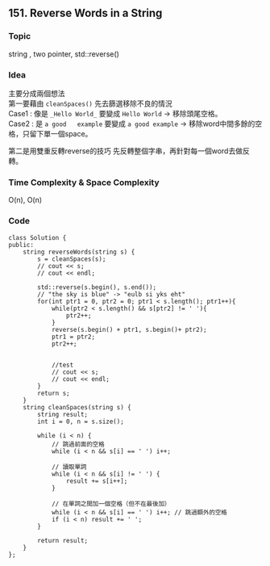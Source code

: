 ##  151. Reverse Words in a String

### Topic
string , two pointer, std::reverse()

### Idea
主要分成兩個想法  
第一要藉由 `cleanSpaces()` 先去篩選移除不良的情況  
Case1 : 像是 `_Hello World_` 要變成 `Hello World` -> 移除頭尾空格。  
Case2 : 是 `a good   example` 要變成 `a good example` -> 移除word中間多餘的空格，只留下單一個space。 

第二是用雙重反轉reverse的技巧
先反轉整個字串，再針對每一個word去做反轉。  

### Time Complexity & Space Complexity
O(n), O(n)

### Code
```
class Solution {
public:
    string reverseWords(string s) {
        s = cleanSpaces(s);
        // cout << s;
        // cout << endl;

        std::reverse(s.begin(), s.end());
        // "the sky is blue" -> "eulb si yks eht"
        for(int ptr1 = 0, ptr2 = 0; ptr1 < s.length(); ptr1++){
            while(ptr2 < s.length() && s[ptr2] != ' '){
                ptr2++;
            }
            reverse(s.begin() + ptr1, s.begin()+ ptr2);
            ptr1 = ptr2;
            ptr2++;


            //test
            // cout << s;
            // cout << endl;
        }
        return s;
    }
    string cleanSpaces(string s) {
        string result;
        int i = 0, n = s.size();

        while (i < n) {
            // 跳過前面的空格
            while (i < n && s[i] == ' ') i++;

            // 讀取單詞
            while (i < n && s[i] != ' ') {
                result += s[i++];
            }

            // 在單詞之間加一個空格（但不在最後加）
            while (i < n && s[i] == ' ') i++; // 跳過額外的空格
            if (i < n) result += ' ';
        }

        return result;
    }
};
```
